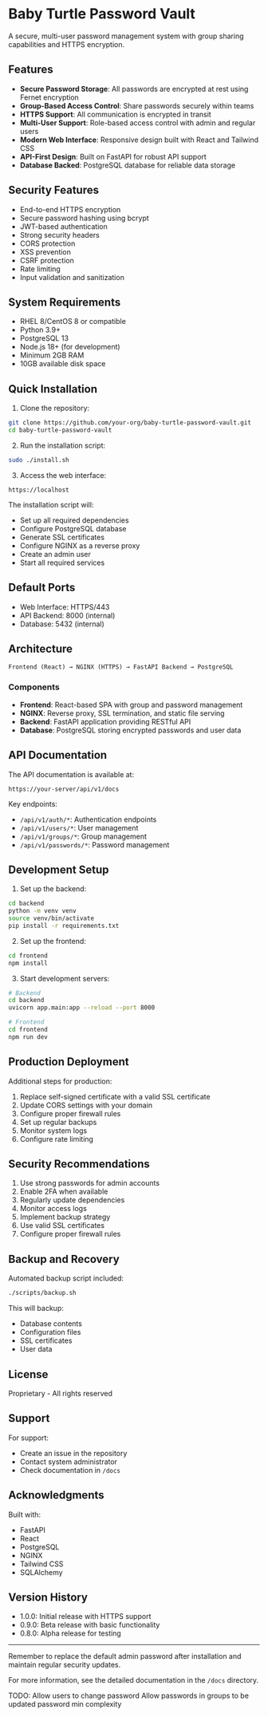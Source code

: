 # Baby Turtle Password Vault

A secure, multi-user password management system with group sharing capabilities and HTTPS encryption.

## Features

- **Secure Password Storage**: All passwords are encrypted at rest using Fernet encryption
- **Group-Based Access Control**: Share passwords securely within teams
- **HTTPS Support**: All communication is encrypted in transit
- **Multi-User Support**: Role-based access control with admin and regular users
- **Modern Web Interface**: Responsive design built with React and Tailwind CSS
- **API-First Design**: Built on FastAPI for robust API support
- **Database Backed**: PostgreSQL database for reliable data storage

## Security Features

- End-to-end HTTPS encryption
- Secure password hashing using bcrypt
- JWT-based authentication
- Strong security headers
- CORS protection
- XSS prevention
- CSRF protection
- Rate limiting
- Input validation and sanitization

## System Requirements

- RHEL 8/CentOS 8 or compatible
- Python 3.9+
- PostgreSQL 13
- Node.js 18+ (for development)
- Minimum 2GB RAM
- 10GB available disk space

## Quick Installation

1. Clone the repository:
```bash
git clone https://github.com/your-org/baby-turtle-password-vault.git
cd baby-turtle-password-vault
```

2. Run the installation script:
```bash
sudo ./install.sh
```

3. Access the web interface:
```
https://localhost
```

The installation script will:
- Set up all required dependencies
- Configure PostgreSQL database
- Generate SSL certificates
- Configure NGINX as a reverse proxy
- Create an admin user
- Start all required services

## Default Ports

- Web Interface: HTTPS/443
- API Backend: 8000 (internal)
- Database: 5432 (internal)

## Architecture

```
Frontend (React) → NGINX (HTTPS) → FastAPI Backend → PostgreSQL
```

### Components

- **Frontend**: React-based SPA with group and password management
- **NGINX**: Reverse proxy, SSL termination, and static file serving
- **Backend**: FastAPI application providing RESTful API
- **Database**: PostgreSQL storing encrypted passwords and user data

## API Documentation

The API documentation is available at:
```
https://your-server/api/v1/docs
```

Key endpoints:
- `/api/v1/auth/*`: Authentication endpoints
- `/api/v1/users/*`: User management
- `/api/v1/groups/*`: Group management
- `/api/v1/passwords/*`: Password management

## Development Setup

1. Set up the backend:
```bash
cd backend
python -m venv venv
source venv/bin/activate
pip install -r requirements.txt
```

2. Set up the frontend:
```bash
cd frontend
npm install
```

3. Start development servers:
```bash
# Backend
cd backend
uvicorn app.main:app --reload --port 8000

# Frontend
cd frontend
npm run dev
```

## Production Deployment

Additional steps for production:
1. Replace self-signed certificate with a valid SSL certificate
2. Update CORS settings with your domain
3. Configure proper firewall rules
4. Set up regular backups
5. Monitor system logs
6. Configure rate limiting

## Security Recommendations

1. Use strong passwords for admin accounts
2. Enable 2FA when available
3. Regularly update dependencies
4. Monitor access logs
5. Implement backup strategy
6. Use valid SSL certificates
7. Configure proper firewall rules

## Backup and Recovery

Automated backup script included:
```bash
./scripts/backup.sh
```

This will backup:
- Database contents
- Configuration files
- SSL certificates
- User data


## License

Proprietary - All rights reserved

## Support

For support:
- Create an issue in the repository
- Contact system administrator
- Check documentation in `/docs`

## Acknowledgments

Built with:
- FastAPI
- React
- PostgreSQL
- NGINX
- Tailwind CSS
- SQLAlchemy

## Version History

- 1.0.0: Initial release with HTTPS support
- 0.9.0: Beta release with basic functionality
- 0.8.0: Alpha release for testing

---

Remember to replace the default admin password after installation and maintain regular security updates.

For more information, see the detailed documentation in the `/docs` directory.





TODO:
Allow users to change password
Allow passwords in groups to be updated
password min complexity
